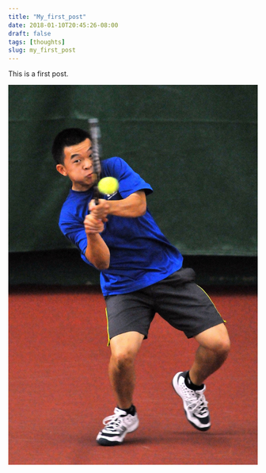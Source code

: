 ```yaml
---
title: "My_first_post"
date: 2018-01-10T20:45:26-08:00
draft: false 
tags: [thoughts]
slug: my_first_post
---
```


This is a first post.

![greensteg](/greensteg.jpg "The Greensteg in Action")
